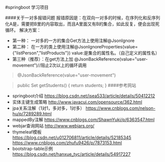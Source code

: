 #springboot 学习项目


####关于一对多报错问题
报错原因是：在双向一对多的时候，在序列化和反序列化A是，需要把B里的内容取出，而且A里面又有B的集合，如此反复，便会出现死循环。
解决方案：
- 第一种：
一对多的一方的集合Get方法上使用注解@JsonIgnore
- 第二种：
在一方的类上使用注解@JsonIgnoreProperties(value={"listPerson","listProducts"})
value:是集合的属性名。（自己定义的属性名）
- 第三种（推荐）：在get方法上加 @JsonBackReference(value="user-movement")//阻止2次以上的循环调用 
>    @JsonBackReference(value="user-movement")

>    public Set<Student> getStudents() {
          return students;
      }
####参考网站
- springboot介绍 https://blog.csdn.net/isea533/article/details/50412212
- 实体主键生成策略 http://www.javacui.com/opensource/362.html
- jpa关系注解（1对1，多对多，1对多） https://www.cnblogs.com/nelson-hu/p/7289289.html
- mappedBy注解 https://www.cnblogs.com/ShawnYuki/p/6363547.html
- webjar查询网站 http://www.webjars.org/
- thymeleaf模板 https://blog.csdn.net/u012706811/article/details/52185345
https://www.cnblogs.com/zhufu9426/p/7873153.html
- bootstrap-table示例 https://blog.csdn.net/hanxue_tyc/article/details/54917227
